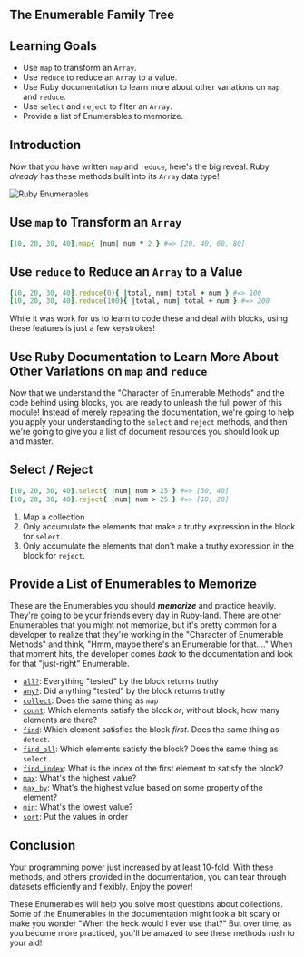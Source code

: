 ## The Enumerable Family Tree

## Learning Goals

* Use `map` to transform an `Array`. 
* Use `reduce` to reduce an `Array` to a value.
* Use Ruby documentation to learn more about other variations on `map` and
  `reduce`.
* Use `select` and `reject` to filter an `Array`.
* Provide a list of Enumerables to memorize.

## Introduction

Now that you have written `map` and `reduce`, here's the big reveal: Ruby
_already_ has these methods built into its `Array` data type!

![Ruby Enumerables](https://curriculum-content.s3.amazonaws.com/ruby-enumerables/enumerables-family-tree/Image_78_RubyMapTree.png)

## Use `map` to Transform an `Array`

```ruby
[10, 20, 30, 40].map{ |num| num * 2 } #=> [20, 40, 60, 80]
```

## Use `reduce` to Reduce an `Array` to a Value

```ruby
[10, 20, 30, 40].reduce(0){ |total, num| total + num } #=> 100
[10, 20, 30, 40].reduce(100){ |total, num| total + num } #=> 200
```

While it was work for us to learn to code these and deal with blocks, using
these features is just a few keystrokes!

## Use Ruby Documentation to Learn More About Other Variations on `map` and `reduce`

Now that we understand the "Character of Enumerable Methods" and the code
behind using blocks, you are ready to unleash the full power of this module!
Instead of merely repeating the documentation, we're going to help you apply
your understanding to the `select` and `reject` methods, and then we're going
to give you a list of document resources you should look up and master.

## Select / Reject

```ruby
[10, 20, 30, 40].select{ |num| num > 25 } #=> [30, 40]
[10, 20, 30, 40].reject{ |num| num > 25 } #=> [10, 20]
```

1. Map a collection
2. Only accumulate the elements that make a truthy expression in the block for
   `select`.
3. Only accumulate the elements that don't make a truthy expression in the
   block for `reject`.

## Provide a List of Enumerables to Memorize

These are the Enumerables you should ***memorize*** and practice heavily.
They're going to be your friends every day in Ruby-land. There are other
Enumerables that you might not memorize, but it's pretty common for a developer
to realize that they're working in the "Character of Enumerable Methods" and
think, "Hmm, maybe there's an Enumerable for that...." When that moment hits,
the developer comes _back_ to the documentation and look for that "just-right"
Enumerable.

* [`all?`][all?]: Everything "tested" by the block returns truthy
* [`any?`][any?]: Did anything "tested" by the block returns truthy
* [`collect`][collect]: Does the same thing as `map`
* [`count`][count]: Which elements satisfy the block _or_, without block, how many elements are there?
* [`find`][detect]: Which element satisfies the block _first_. Does the same thing as `detect`.
* [`find_all`][find_all]: Which elements satisfy the block? Does the same thing as `select`.
* [`find_index`][find_index]: What is the index of the first element to satisfy the block?
* [`max`][max]: What's the highest value?
* [`max_by`][max_by]: What's the highest value based on some property of the element?
* [`min`][min]: What's the lowest value?
* [`sort`][sort]: Put the values in order

## Conclusion

Your programming power just increased by at least 10-fold. With these methods,
and others provided in the documentation, you can tear through datasets
efficiently and flexibly. Enjoy the power!


[all?]: https://ruby-doc.org/core-2.6.3/Enumerable.html#method-i-all-3F
[any?]: https://ruby-doc.org/core-2.6.3/Enumerable.html#method-i-any-3F
[collect]: https://ruby-doc.org/core-2.6.3/Enumerable.html#method-i-collect
[count]: https://ruby-doc.org/core-2.6.3/Enumerable.html#method-i-count
[detect]: https://ruby-doc.org/core-2.6.3/Enumerable.html#method-i-detect
[find_all]: https://ruby-doc.org/core-2.6.3/Enumerable.html#method-i-find_all
[find_index]: https://ruby-doc.org/core-2.6.3/Enumerable.html#method-i-find_index
[max]: https://ruby-doc.org/core-2.6.3/Enumerable.html#method-i-max
[max_by]:https://ruby-doc.org/core-2.6.3/Enumerable.html#method-i-max_by
[min]: https://ruby-doc.org/core-2.6.3/Enumerable.html#method-i-min
[sort]: https://ruby-doc.org/core-2.6.3/Enumerable.html#method-i-sort


These Enumerables will help you solve most questions about collections. Some of
the Enumerables in the documentation might look a bit scary or make you wonder
"When the heck would I ever use that?" But over time, as you become more
practiced, you'll be amazed to see these methods rush to your aid!
